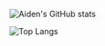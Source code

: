 ![Aiden's GitHub stats](https://github-readme-stats.vercel.app/api?username=AineeJames&show_icons=true)

![Top Langs](https://github-readme-stats.vercel.app/api/top-langs/?username=AineeJames&hide_progress=true)

